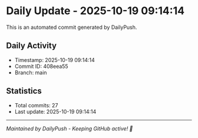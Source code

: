 # Daily Update - 2025-10-19 09:14:14

This is an automated commit generated by DailyPush.

## Daily Activity
- Timestamp: 2025-10-19 09:14:14
- Commit ID: 408eea55
- Branch: main

## Statistics
- Total commits: 27
- Last update: 2025-10-19 09:14:14

---
*Maintained by DailyPush - Keeping GitHub active! 🚀*
